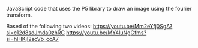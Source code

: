 JavaScript code that uses the P5 library to draw an image using the fourier transform.

Based of the following two videos:
https://youtu.be/Mm2eYfj0SgA?si=c12d8sdJmda0zhRC
https://youtu.be/MY4luNgGfms?si=hlHKjI2scVb_ccA7
